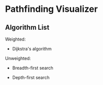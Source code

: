 # Pathfinding Visualizer



## Algorithm List

Weighted:

- Dijkstra's algorithm

Unweighted:

- Breadth-first search

- Depth-first search

